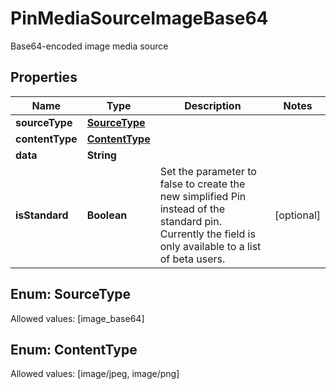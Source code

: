 

# PinMediaSourceImageBase64

Base64-encoded image media source

## Properties

Name | Type | Description | Notes
------------ | ------------- | ------------- | -------------
**sourceType** | [**SourceType**](#SourceType) |  | 
**contentType** | [**ContentType**](#ContentType) |  | 
**data** | **String** |  | 
**isStandard** | **Boolean** | Set the parameter to false to create the new simplified Pin instead of the standard pin. Currently the field is only available to a list of beta users. |  [optional]


## Enum: SourceType
Allowed values: [image_base64]



## Enum: ContentType
Allowed values: [image/jpeg, image/png]





